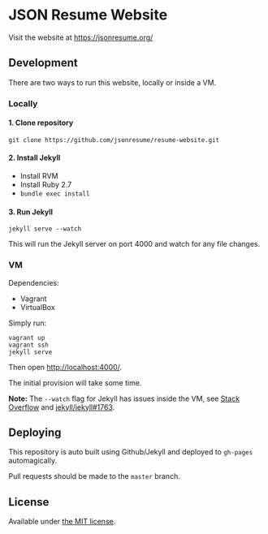 # JSON Resume Website

Visit the website at https://jsonresume.org/

## Development

There are two ways to run this website, locally or inside a VM.

### Locally

#### 1. Clone repository

```
git clone https://github.com/jsonresume/resume-website.git
```

#### 2. Install Jekyll

- Install RVM
- Install Ruby 2.7
- `bundle exec install`

#### 3. Run Jekyll

```
jekyll serve --watch
```

This will run the Jekyll server on port 4000 and watch for any file changes.

### VM

Dependencies:

- Vagrant
- VirtualBox

Simply run:

```
vagrant up
vagrant ssh
jekyll serve
```

Then open [http://localhost:4000/](http://localhost:4000/).

The initial provision will take some time.

**Note:** The `--watch` flag for Jekyll has issues inside the VM, see [Stack Overflow](https://stackoverflow.com/questions/19822319/jekyll-regeneration-doesnt-work-inside-vagrant) and [jekyll/jekyll#1763](https://github.com/jekyll/jekyll/issues/1763).

## Deploying

This repository is auto built using Github/Jekyll and deployed to `gh-pages` automagically.

Pull requests should be made to the `master` branch.

## License

Available under [the MIT license](https://opensource.org/licenses/mit-license.php).
